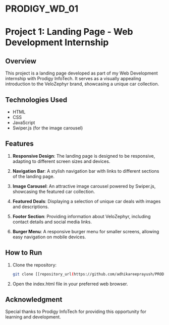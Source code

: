 # PRODIGY_WD_01

# Project 1: Landing Page - Web Development Internship

## Overview

This project is a landing page developed as part of my Web Development internship with Prodigy InfoTech. It serves as a visually appealing introduction to the VeloZephyr brand, showcasing a unique car collection.

## Technologies Used

- HTML
- CSS
- JavaScript
- Swiper.js (for the image carousel)

## Features

1. **Responsive Design**: The landing page is designed to be responsive, adapting to different screen sizes and devices.

2. **Navigation Bar**: A stylish navigation bar with links to different sections of the landing page.

3. **Image Carousel**: An attractive image carousel powered by Swiper.js, showcasing the featured car collection.

4. **Featured Deals**: Displaying a selection of unique car deals with images and descriptions.

5. **Footer Section**: Providing information about VeloZephyr, including contact details and social media links.

6. **Burger Menu**: A responsive burger menu for smaller screens, allowing easy navigation on mobile devices.

## How to Run

1. Clone the repository:

   ```bash
   git clone [[repository_url(https://github.com/adhikareeprayush/PRODIGY_WD_01)]

2. Open the index.html file in your preferred web browser.

## Acknowledgment
Special thanks to Prodigy InfoTech for providing this opportunity for learning and development.


   
